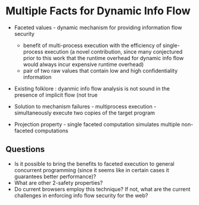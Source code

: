 # Multiple Facts for Dynamic Info Flow

* Faceted values - dynamic mechanism for providing information flow security 
	* benefit of multi-process execution with the efficiency of single-process execution (a novel contribution, since many conjectured prior to this work that the runtime overhead for dynamic info flow would always incur expensive runtime overhead)
	* pair of two raw values that contain low and high confidentiality information
* Existing folklore : dyanmic info flow analysis is not sound in the presence of implicit flow (not true
* Solution to mechanism failures - multiprocess execution - simultaneously execute two copies of the target program

* Projection property - single faceted computation simulates multiple non-faceted computations


## Questions
* Is it possible to bring the benefits to faceted execution to general concurrent programming (since it seems like in certain cases it guarantees better performance)?
* What are other 2-safety properties? 
* Do current browsers employ this technique? If not, what are the current challenges in enforcing info flow security for the web?
